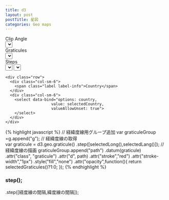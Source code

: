 ```yaml
---
title: d3
layout: post
postTitle: 星図
categories: Geo maps
---
```

<div class="row">
  <div class="col-sm-9">
    <div id="svg"></div>
  </div>
  <div class="col-sm-3">
    <div class="row">
      <div class="col-sm-6">
        <span class="label label-info">Clip Angle</span>
      </div>  
      <div class="col-sm-6">
        <select data-bind="options: clipAngle,
                        value: selectedClipAngle,
                        valueAllowUnset: true">
        </select>
      </div>
    </div>  
    <div class="row">
      <div class="col-sm-6">
        <span class="label label-info">Graticules</span>
      </div>
      <div class="col-sm-6">  
        <select data-bind="options: graticules,
                        value: selectedGraticules,
                        valueAllowUnset: true">
        </select>
      </div>
    </div>
    <div class="row">
      <div class="col-sm-6">
        <span class="label label-info">Steps</span>
      </div>
      <div class="col-sm-6">  
        <select data-bind="options: long,
                        value: selectedLong,
                        valueAllowUnset: true">
        </select>
        <select data-bind="options: lang,
                        value: selectedLang,
                        valueAllowUnset: true">
        </select>
      </div>
    </div>

    <div class="row">
      <div class="col-sm-6">
        <span class="label label-info">Country</span>
      </div>
      <div class="col-sm-6">  
        <select data-bind="options: country,
                        value: selectedCountry,
                        valueAllowUnset: true">
        </select>
      </div>
    </div>

  </div>
</div>

{% highlight javascript %}
// 経緯度線用グループ追加
var graticuleGroup =g.append("g");
// 経緯度線の取得  
var graticule = d3.geo.graticule()
       .step([selectedLong(),selectedLang()]);
// 経緯度線の描画
graticuleGroup.append("path")
     .datum(graticule)
     .attr("class", "graticule")
     .attr("d", path)
     .attr("stroke","red")
     .attr("stroke-width","1px")
     .style("fill","none")
     .attr("opacity",function(){
          return selectedGraticules()?1:0;
      });
{% endhighlight %}

### step();
.step([経度線の間隔,緯度線の間隔]);


<script src="http://d3js.org/d3.v3.min.js"></script>
<script src="http://d3js.org/queue.v1.min.js"></script>
<script src="http://d3js.org/topojson.v1.min.js"></script>
<script src="https://cdn.jsdelivr.net/lodash/4.12.0/lodash.min.js"></script>
<script src="{{site.url}}/js/knockout-3.1.0.js" charset="utf-8"></script>
<script type="text/javascript">
/**
  ApplicationViewModel
**/
function AppViewModel() {

  // knockout select 
  clipAngle = [90,180];
  selectedClipAngle = ko.observable(125);
  graticules = [false,true];
  selectedGraticules = ko.observable(true);
  long = [5,10,15,20,30,45,60,80,90];
  selectedLong = ko.observable(30);
  lang = [5,10,15,20,30,45,60,80,90];
  selectedLang = ko.observable(30);
  country =["","Japan"]   
  selectedCountry = ko.observable("");

  var width = 900,
     height = 700;　// svg の高さと幅

  var color = d3.scale.category20c(); // 色  
  var starsName = [];               // 国の配列
  var sens = 0.25;　                   // ドラッグ時の感度
  var focused;

  var svg = d3.select("#svg").append("svg")
        .attr("width", width)
        .attr("height", height);　  // svg コンテナ追加

  var g = svg.append("g");          // 全要素のグループを追加
  var sphereGroup = g.append("g");  // sphere用グループ追加
  var graticuleGroup =g.append("g");// 経緯度線用グループ追加
  var starsGroup = g.append("g"); // 国用グループ追加
  var conLineGroup = g.append("g"); // 国用グループ追加

  var projection;　// プロジェクション用
  var path;       // path用



  /** グローブの描画 **/
  f_clipAngle = ko.computed(function() {

    // 経緯度線の取得  
    var graticule = d3.geo.graticule()
                    .step([selectedLong(),selectedLang()]);

    // プロジェクションの指定
    projection = d3.geo.stereographic()
              .scale(350) 
              .translate([width / 2, height / 2])
              .clipAngle(selectedClipAngle());
    
    var yScale = d3.scale.linear()
                       .domain([-180,180])
                       .range([180,-180]);                       

    // パスの指定
    path = d3.geo.path()
             .projection(projection)
             .pointRadius(function(d){
                var mag = _.get(d.properties,'mag');
                if (mag === null) return 0.1; 
                  var r = 7 * Math.exp(-0.3 * (mag+2));
                  return Math.max(r, 0.1);
              }); 
   
    // パスの削除               
    g.selectAll("path").remove();
    // 輪郭の描画
    sphereGroup.append("path")
      .datum({type: "Sphere"})
      .attr("class", "sphere")
      .attr("d", path)
      .style("fill","navy");
      //.call(drag);
   
    // 経緯度線の描画
    graticuleGroup.append("path")
         .datum(graticule)
         .attr("class", "graticule")
         .attr("d", path)
         .attr("stroke","red")
         .attr("stroke-width","1px")
         .style("fill","none")
         .attr("opacity",function(){
              return selectedGraticules()?0.7:0;
             });

    // topojsonを読み込み　国の描画
    d3.json("{{site.url}}/assets/json/stars6.topojson", function(error, json) {
      starsName = [];
      // 国の情報を取り出す
      var stars = topojson.feature(json, json.objects["stars.6"]);// 国の描画
      starsGroup.selectAll("path")
          .data(stars.features)
        .enter().append("path")
          .attr("d", path)
          .attr("class",function(d,i){
            return "star";
          })
          .attr("id", function(d,i){
            starsName.push(d.properties.name);
            return "star" +i;})
          .style("fill",function(d,i){
            return (selectedClipAngle()==90) ? "#ddd":color(i%20);})
          .call(drag)
          .on("mouseover",function(d,i){mouseOver(i)})
          .on("mouseout",function(d,i){mouseOut(i)});
   
      // 境界線を描画   
/*
      countryGroup.append("path")
        .data(topojson.mesh(world, world.objects.world, function(a, b) { return a !== b; }))
        .attr("d", path)
        .attr("class", "boundary")
        .style("fill", "none")
        .attr("stroke", "#777")
        .attr("stroke-dasharray", "2,2")
        .attr("stroke-linejoin", "round"); 
 */
      })

    // topojsonを読み込み　国の描画
    d3.json("{{site.url}}/assets/json/constellations.lines.topojson", function(error, json) {

      // 国の情報を取り出す
      var consLines = topojson.feature(json, json.objects["constellations.lines"]);

      // 国の描画
      conLineGroup.selectAll("path")
          .data(consLines.features)
        .enter().append("path")
          .attr("d", path)
          .attr("class",function(d,i){
            return "consLines";
          })
          .style("fill", "none")
          .attr("stroke", "#777");


      })
  }, this);

  // ドラッグの設定
  var drag = d3.behavior.drag()
        .origin(function() { 
           var r = projection.rotate();
           return {x: r[0] / sens, y: -r[1] / sens}; })
        .on("drag", function() {
            var rotate = projection.rotate();
            projection.rotate([d3.event.x * sens, -d3.event.y * sens, rotate[2]]);

            g.selectAll("path").attr("d", path);
            g.selectAll("text").attr("d", path)
                    .attr("x",function(d){
                        return d3.mouse(this)[0];
                      })
                    .attr("y",function(d){
                        return d3.mouse(this)[1]-20;
                      });            
          }); 

  //** マウスオーバーの設定 **/
  function mouseOver(id){
    var el = "#country" + id;
    d3.select(el).style("fill","red");
    starsGroup.append("text")
    .text(starsName[id])
    .attr("x",function(){return d3.mouse(this)[0] +0;})
    .attr("y",function(){return d3.mouse(this)[1] -20;})
    .attr("stroke","gold")
    .style("fill","gold")
    .attr("font-size","1em")
    .attr("font-family","sans-serif");
  }
  //** マウスアウトの設定 **//
  function mouseOut(id){
    var el = "#star" + id;
    d3.select(el).style("fill",
      function(){return (selectedClipAngle()==90) ? "#ddd":color(id%20);});
    d3.selectAll("text").remove();
   }

   function redraw() {
      d3.selectAll(".star").each(function(d){

      var pt = projection(d.coordinates),
              r = starSize(d);
          //context.fillStyle = starColor(d); 
          context.beginPath();
          context.arc(pt[0], pt[1], r, 0, 2 * Math.PI);
          context.closePath();
          context.fill();
          /*
          if (cfg.stars.names && d.properties.mag <= cfg.stars.namelimit*adapt) {
            setTextStyle(cfg.stars.namestyle);
            context.fillText(starName(d), pt[0]+r, pt[1]+r);         
          } 
          */   
      })
   } 

   function starSize(d) {
    var mag = d.properties.mag;
    if (mag === null) return 0.1; 
    var r = 0.3 * Math.exp(exp * (mag+2));
    return Math.max(r, 0.1);
   }
};

// Activates knockout.js
ko.applyBindings(new AppViewModel());
</script>
